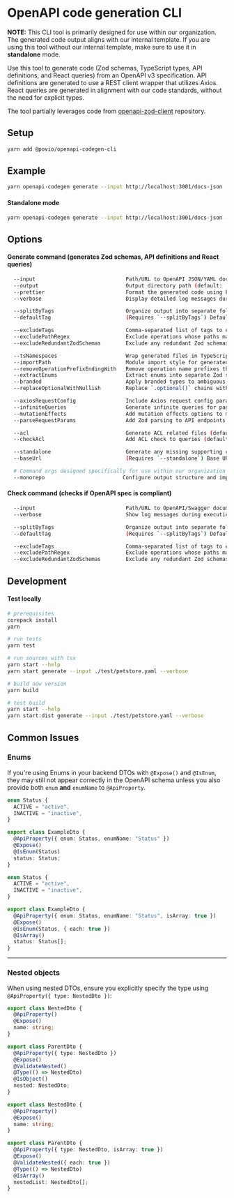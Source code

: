 # OpenAPI code generation CLI

**NOTE:** This CLI tool is primarily designed for use within our organization. The generated code output aligns with our internal template. If you are using this tool without our internal template, make sure to use it in **standalone** mode.

Use this tool to generate code (Zod schemas, TypeScript types, API definitions, and React queries) from an OpenAPI v3 specification. API definitions are generated to use a REST client wrapper that utilizes Axios. React queries are generated in alignment with our code standards, without the need for explicit types.

The tool partially leverages code from [openapi-zod-client](https://github.com/astahmer/openapi-zod-client) repository.

## Setup

```bash
yarn add @povio/openapi-codegen-cli
```

## Example

```bash
yarn openapi-codegen generate --input http://localhost:3001/docs-json
```

#### Standalone mode

```bash
yarn openapi-codegen generate --input http://localhost:3001/docs-json --standalone
```

## Options

#### Generate command (generates Zod schemas, API definitions and React queries)

```sh
  --input                             Path/URL to OpenAPI JSON/YAML document
  --output                            Output directory path (default: 'output')
  --prettier                          Format the generated code using Prettier (default: true)
  --verbose                           Display detailed log messages during execution (default: false)

  --splitByTags                       Organize output into separate folders based on OpenAPI operation tags (default: true)
  --defaultTag                        (Requires `--splitByTags`) Default tag for shared code across multiple tags (default: 'Common')

  --excludeTags                       Comma-separated list of tags to exclude from generation
  --excludePathRegex                  Exclude operations whose paths match the given regular expression
  --excludeRedundantZodSchemas        Exclude any redundant Zod schemas (default: true)

  --tsNamespaces                      Wrap generated files in TypeScript namespaces (default: true)
  --importPath                        Module import style for generated files (default: 'ts'; options: 'ts' | 'relative' | 'absolute')
  --removeOperationPrefixEndingWith   Remove operation name prefixes that end with the specified string (Default: 'Controller_')
  --extractEnums                      Extract enums into separate Zod schemas (default: true)
  --branded                           Apply branded types to ambiguous Zod schemas (default: false)
  --replaceOptionalWithNullish        Replace `.optional()` chains with `.nullish()` in generated Zod schemas (default: false)

  --axiosRequestConfig                Include Axios request config parameters in query hooks (default: false)
  --infiniteQueries                   Generate infinite queries for paginated API endpoints (default: false)
  --mutationEffects                   Add mutation effects options to mutation hooks (default: true)
  --parseRequestParams                Add Zod parsing to API endpoints (default: true)

  --acl                               Generate ACL related files (default: true)
  --checkAcl                          Add ACL check to queries (default: true)

  --standalone                        Generate any missing supporting classes/types, e.g., REST client class, React Query type extensions, etc. (default: false)
  --baseUrl                           (Requires `--standalone`) Base URL for the REST client; falls back to the OpenAPI spec if not provided

  # Command args designed specifically for use within our organization
  --monorepo                         Configure output structure and imports adjusted for monorepo architecture
```

#### Check command (checks if OpenAPI spec is compliant)

```sh
  --input                             Path/URL to OpenAPI/Swagger document as JSON/YAML
  --verbose                           Show log messages during execution

  --splitByTags                       Organize output into separate folders based on OpenAPI operation tags (default: true)
  --defaultTag                        (Requires `--splitByTags`) Default tag for shared code across multiple tags (default: 'Common')

  --excludeTags                       Comma-separated list of tags to exclude from generation
  --excludePathRegex                  Exclude operations whose paths match the given regular expression
  --excludeRedundantZodSchemas        Exclude any redundant Zod schemas (default: true)
```

## Development

#### Test locally

```bash
# prerequisites
corepack install
yarn

# run tests
yarn test

# run sources with tsx
yarn start --help
yarn start generate --input ./test/petstore.yaml --verbose

# build new version
yarn build

# test build
yarn start --help
yarn start:dist generate --input ./test/petstore.yaml --verbose
```

## Common Issues

### Enums

If you're using Enums in your backend DTOs with `@Expose()` and `@IsEnum`, they may still not appear correctly in the OpenAPI schema unless you also provide both `enum` **and** `enumName` to `@ApiProperty`.

```ts
enum Status {
  ACTIVE = "active",
  INACTIVE = "inactive",
}

export class ExampleDto {
  @ApiProperty({ enum: Status, enumName: "Status" })
  @Expose()
  @IsEnum(Status)
  status: Status;
}
```

```ts
enum Status {
  ACTIVE = "active",
  INACTIVE = "inactive",
}

export class ExampleDto {
  @ApiProperty({ enum: Status, enumName: "Status", isArray: true })
  @Expose()
  @IsEnum(Status, { each: true })
  @IsArray()
  status: Status[];
}
```

---

### Nested objects

When using nested DTOs, ensure you explicitly specify the type using `@ApiProperty({ type: NestedDto })`:

```ts
export class NestedDto {
  @ApiProperty()
  @Expose()
  name: string;
}

export class ParentDto {
  @ApiProperty({ type: NestedDto })
  @Expose()
  @ValidateNested()
  @Type(() => NestedDto)
  @IsObject()
  nested: NestedDto;
}
```

```ts
export class NestedDto {
  @ApiProperty()
  @Expose()
  name: string;
}

export class ParentDto {
  @ApiProperty({ type: NestedDto, isArray: true })
  @Expose()
  @ValidateNested({ each: true })
  @Type(() => NestedDto)
  @IsArray()
  nestedList: NestedDto[];
}
```
